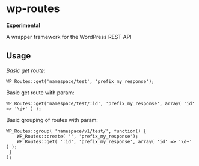# wp-routes

**Experimental**

A wrapper framework for the WordPress REST API


## Usage

*Basic get route:*

```WP_Routes::get('namespace/test', 'prefix_my_response');```

Basic get route with param: 

```WP_Routes::get('namespace/test/:id', 'prefix_my_response', array( 'id' => '\d+' ) );```

Basic grouping of routes with param: 

```
WP_Routes::group( 'namespace/v1/test/', function() {
    WP_Routes::create( '', 'prefix_my_response'); 
    WP_Routes::get( ':id', 'prefix_my_response', array( 'id' => '\d+' ) ); 
 }
);
```